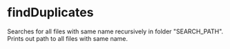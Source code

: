 # findDuplicates

Searches for all files with same name recursively in folder "SEARCH_PATH". \
Prints out path to all files with same name.
